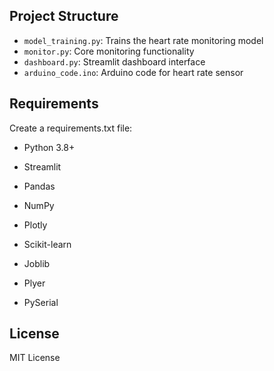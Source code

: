 ## Project Structure

- `model_training.py`: Trains the heart rate monitoring model
- `monitor.py`: Core monitoring functionality
- `dashboard.py`: Streamlit dashboard interface
- `arduino_code.ino`: Arduino code for heart rate sensor

## Requirements

Create a requirements.txt file:
- Python 3.8+
- Streamlit
- Pandas

- NumPy
- Plotly
- Scikit-learn
- Joblib
- Plyer
- PySerial

## License

MIT License
